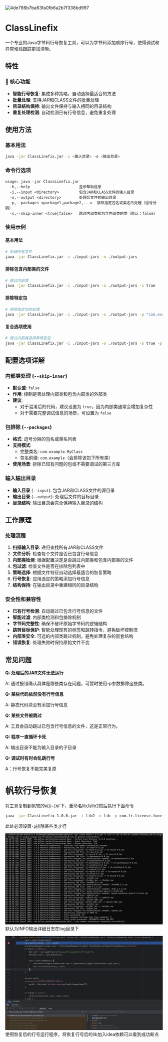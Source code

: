 ![4de798b7ba63fa0fb6a2b7f338bd997](https://github.com/user-attachments/assets/030b190e-d33b-4f50-a19c-6044f41b9cb6)
# ClassLinefix

一个专业的Java字节码行号恢复工具，可以为字节码添加顺序行号，使得调试和异常堆栈跟踪更加清晰。


## 特性

### 🚀 核心功能
- **智能行号恢复**: 集成多种策略，自动选择最适合的方法
- **批量处理**: 支持JAR和CLASS文件的批量处理
- **目录结构保持**: 输出文件保持与输入相同的目录结构
- **重复处理检测**: 自动检测已有行号信息，避免重复处理


## 使用方法

### 基本用法
```bash
java -jar ClassLinefix.jar -i <输入目录> -o <输出目录>
```

### 命令行选项
```
usage: java -jar ClassLinefix.jar
  -h,--help                      显示帮助信息
  -i,--input <directory>         包含JAR和CLASS文件的输入目录
  -o,--output <directory>        处理后文件的输出目录
  -p,--packages <package1,package2,...>  排除指定包名或类名的处理（逗号分隔）
  -s,--skip-inner <true|false>   跳过内部类和包含内部类的类（默认：false）
```

### 使用示例

#### 基本用法
```bash
# 处理所有文件
java -jar ClassLinefix.jar -i ./input-jars -o ./output-jars
```

#### 排除包含内部类的文件
```bash
# 跳过内部类
java -jar ClassLinefix.jar -i ./input-jars -o ./output-jars -s true
```

#### 排除特定包
```bash
# 排除指定包的处理
java -jar ClassLinefix.jar -i ./input-jars -o ./output-jars -p "com.example.exclude,org.test"
```

#### 复合选项使用
```bash
# 跳过内部类且排除特定包
java -jar ClassLinefix.jar -i ./input-jars -o ./output-jars -s true -p "com.obfuscated"
```



## 配置选项详解

### 内部类处理 (`--skip-inner`)
- **默认值**: `false`
- **作用**: 控制是否处理内部类和包含内部类的外部类
- **建议**: 
  - 对于混淆后的代码，建议设置为 `true`，因为内部类通常会增加复杂性
  - 对于需要完整调试信息的场景，可设置为 `false`

### 包排除 (`--packages`)
- **格式**: 逗号分隔的包名或类名列表
- **支持模式**:
  - 完整类名: `com.example.MyClass`
  - 包名前缀: `com.example`（会排除该包下所有类）
- **使用场景**: 排除已知有问题的包或不需要调试的第三方库

### 输入输出目录
- **输入目录** (`--input`): 包含JAR和CLASS文件的源目录
- **输出目录** (`--output`): 处理后文件的目标目录
- **目录结构**: 输出目录会完全保持输入目录的结构

## 工作原理

### 处理流程
1. **扫描输入目录**: 递归查找所有JAR和CLASS文件
2. **文件分析**: 检查每个文件是否已包含行号信息
3. **内部类检测**: 根据配置决定是否跳过内部类和包含内部类的文件
4. **包过滤**: 检查文件是否在排除包列表中
5. **策略选择**: 根据文件特征自动选择最适合的恢复策略
6. **行号恢复**: 应用选定的策略添加行号信息
7. **结构保持**: 在输出目录中重建相同的目录结构

### 安全性和兼容性
- **已有行号检测**: 自动跳过已包含行号信息的文件
- **智能过滤**: 内部类检测和包排除机制
- **字节码完整性**: 确保不破坏原始字节码的逻辑结构
- **跳转目标保护**: 智能处理现有的标签和跳转指令，避免破坏控制流
- **内部类安全**: 可选的内部类跳过机制，避免处理复杂的嵌套结构
- **错误恢复**: 处理失败时保持原始文件不变



## 常见问题


**Q: 处理后的JAR文件无法运行**

A: 通过报错确认具体是哪些类存在问题，可暂时使用-p参数排除这些类。

**Q: 某些代码依然没有行号信息**

A: 静态代码块没有添加行号信息

**Q: 某些文件被跳过**

A: 工具会自动跳过已包含行号信息的文件，这是正常行为。

**Q: 程序一直循环卡死**

A: 输出目录不能为输入目录的子目录

**Q: 调试时有时会乱跳行号**

A：行号恢复不能完美复原

# 帆软行号恢复

将工具复制到帆软的`WEB-INF`下，重命名lib为lib2然后执行下面命令

```bash
java -jar ClassLinefix-1.0.0.jar -i lib2 -o lib -p com.fr.license.function,com.fr.plugin.bridge,com.fr.plugin.manage,com.fr.general.GeneralContext,com.fr.general.GeneralUtils
```
此处必须设置`-p`排除某些类才行

![](images/fab2b3c1-743c-467c-ba42-854f5cfcbe3b.png)
默认为INFO输出详细日志在log目录下

![](images/b84b8c55-1b28-40b3-a928-48a52b4b225e.png)
使用恢复后的行号运行程序，将恢复行号后的lib加入idea依赖可以看到成功断点
